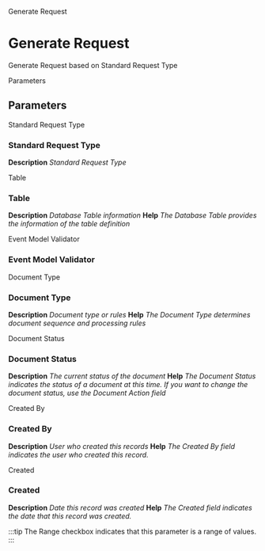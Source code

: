 
Generate Request
# Generate Request


Generate Request based on Standard Request Type

Parameters
## Parameters


Standard Request Type
### Standard Request Type

**Description**
 *Standard Request Type*

Table
### Table

**Description**
 *Database Table information*
**Help**
 *The Database Table provides the information of the table definition*

Event Model Validator
### Event Model Validator


Document Type
### Document Type

**Description**
 *Document type or rules*
**Help**
 *The Document Type determines document sequence and processing rules*

Document Status
### Document Status

**Description**
 *The current status of the document*
**Help**
 *The Document Status indicates the status of a document at this time.  If you want to change the document status, use the Document Action field*

Created By
### Created By

**Description**
 *User who created this records*
**Help**
 *The Created By field indicates the user who created this record.*

Created
### Created

**Description**
 *Date this record was created*
**Help**
 *The Created field indicates the date that this record was created.*

:::tip
The Range checkbox indicates that this parameter is a range of values.
:::